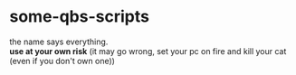 # some-qbs-scripts

the name says everything.  
**use at your own risk** (it may go wrong, set your pc on fire and kill your cat (even if you don't own one))

